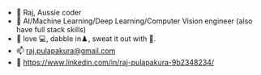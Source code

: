 - 👋 Raj, Aussie coder
- 💪 AI/Machine Learning/Deep Learning/Computer Vision engineer (also have full stack skills)
- 👀 love 💻, dabble in♟️, sweat it out with 🏀.
- 📫 raj.pulapakura@gmail.com
- 💼 https://www.linkedin.com/in/raj-pulapakura-9b2348234/

